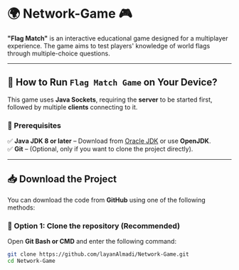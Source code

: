 # 🌍 Network-Game 🎮

**"Flag Match"** is an interactive educational game designed for a multiplayer experience. The game aims to test players' knowledge of world flags through multiple-choice questions.

---

## 🚀 How to Run `Flag Match Game` on Your Device?
This game uses **Java Sockets**, requiring the **server** to be started first, followed by multiple **clients** connecting to it.

### 📌 Prerequisites  
✅ **Java JDK 8 or later** – Download from [Oracle JDK](https://www.oracle.com/java/technologies/javase-jdk17-downloads.html) or use **OpenJDK**.  
✅ **Git** – (Optional, only if you want to clone the project directly).  

---

## 📥 Download the Project  
You can download the code from **GitHub** using one of the following methods:

### 🔹 Option 1: Clone the repository (Recommended)
Open **Git Bash or CMD** and enter the following command:
```bash
git clone https://github.com/layanAlmadi/Network-Game.git
cd Network-Game

